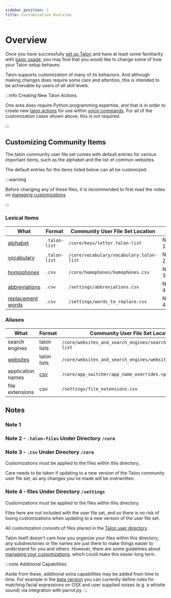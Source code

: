 ```yaml
---
sidebar_position: 1
title: Customization Overview
---
```


# Overview

Once you have successfully [set up Talon](/docs/Resource%20Hub/Talon%20Installation/installation_guide.md)
and have at least some familiarity with [basic usage](/docs/Basic%20Usage/basic_usage.md), you may find that you would like to change some of how your Talon setup behaves.

Talon supports customization of many of its behaviors. And although making changes does require some care and attention,
this is intended to be achievable by users of all skill levels.

:::info Creating New Talon Actions

One area does require Python programming expertise, and that is in order to create new [talon actions](/docs/Resource%20Hub/terminology.md#talon-actions)
for use within [voice commands](./TalonScript/voice-commands.md). For all of the customization cases shown above, this is not required.

:::

## Customizing Community Items

The talon community user file set comes with default entries for various important items, such as the alphabet
and the list of common websites.

The default entries for the items listed below can all be customized.

:::warning

Before changing any of these files, it is recommended to first read the notes on [managing customizations](./managing-customizations.md)

:::

### Lexical Items

| What                            | Format        | Community User File Set Location         |        |
| ------------------------------- | ------------- | ---------------------------------------- | ------ |
| [alphabet](/docs/Basic%20Usage/Command%20Mode/single-characters.md#talon-alphabet)           | `.talon-list` | `/core/keys/letter.talon-list`           | Note 1 |
| [vocabulary](/docs/Basic%20Usage/dictation_mode.md#vocabulary-customization)       | `.talon-list` | `/core/vocabulary/vocabulary.talon-list` | Note 2 |
| [homophones](/docs/Basic%20Usage/Command%20Mode/text-and-navigation.md#homophones)       | `.csv`        | `/core/homophones/homophones.csv`        | Note 3 |
| [abbreviations](/docs/Basic%20Usage/Command%20Mode/text-and-navigation.md#abbreviations) | `.csv`        | `/settings/abbreviations.csv`            | Note 4 |
| [replacement words](/docs/Basic%20Usage/dictation_mode.md#replacement-words)              | `.csv`        | `/settings/words_to_replace.csv`         | Note 4 |




### Aliases

| What              | Format                                               | Community User File Set Location                             |        |
| ----------------- | ---------------------------------------------------- | ------------------------------------------------------------ | ------ |
| search engines    | talon lists                                          | `/core/websites_and_search_engines/search_engine.talon-list` | Note 2 |
| [websites](/docs/Resource%20Hub/Supported%20Applications/App%20Tags/browsers.md#website-list)          | talon lists    | `/core/websites_and_search_engines/website.talon-list`       | Note 2 |
| application names | [csv](/docs/Resource%20Hub/terminology.md#csv-files) | `/core/app_switcher/app_name_overrides.<platform>.csv`       | Note 3 |
| file extensions   | csv                                                  | `/settings/file_extensions.csv`                              | Note 4 |


## Notes

### Note 1

### Note 2 - `.talon-files` Under Directory `/core`

### Note 3 - `.csv` Under Directory `/core`

Customizations must be applied to the files within this directory.

Care needs to be taken if updating to a new version of the Talon community user file set,
as any changes you've made will be overwritten.

### Note 4 - files Under Directory `/settings`

Customizations must be applied to the files within this directory.

Files here are not included with the user file set, and so there is no risk of losing
customizations when updating to a new version of the user file set.

All customization consists of files placed in the [Talon user directory](/docs/Resource%20Hub/terminology.md#talon-user-directory).

Talon itself doesn't care how you organize your files within this directory, any subdirectories or file names are just there to make things easier to understand for you and others.
However, there are some guidelines about [managing your customizations](./managing-customizations.md), which could make this easier long term.

:::note Additional Capabilities

Aside from these, additional extra capabilities may be added from time to time. For example in the [beta version](/docs/Resource%20Hub/beta_talon.md) you can currently define rules for matching facial expressions on OSX and user supplied noises (e.g. a whistle sound) via integration with parrot.py.
:::

